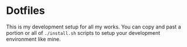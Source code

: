 # Dotfiles

This is my development setup for all my works. You can copy and past a portion or all of `./install.sh` scripts to setup your development environment like mine.
